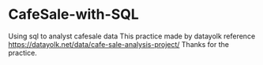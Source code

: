 # CafeSale-with-SQL
Using sql to analyst cafesale data
This practice made by datayolk
reference https://datayolk.net/data/cafe-sale-analysis-project/
Thanks for the practice.
